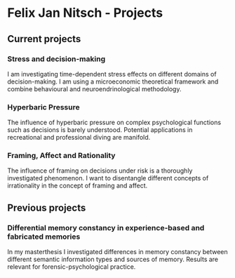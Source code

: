 # Felix Jan Nitsch - Projects

## Current projects

### Stress and decision-making

I am investigating time-dependent stress effects on different domains
of decision-making. I am using a microeconomic theoretical framework
and combine behavioural and neuroendrinological methodology.

### Hyperbaric Pressure

The influence of hyperbaric pressure on complex psychological functions
such as decisions is barely understood. Potential applications in
recreational and professional diving are manifold.

### Framing, Affect and Rationality

The influence of framing on decisions under risk is a thoroughly investigated
phenomenon. I want to disentangle different concepts of irrationality in
the concept of framing and affect.

## Previous projects

### Differential memory constancy in experience-based and fabricated memories

In my masterthesis I investigated differences in memory constancy between different semantic information types and sources of memory. Results are relevant for forensic-psychological practice.
